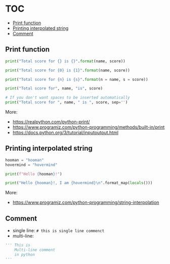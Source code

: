 # TOC
* [Print function](/printing_and_comment.md#print-function)
* [Printing interpolated string](/printing_and_comment.md#printing-interpolated-string)
* [Comment](/printing_and_comment.md#comment)

## Print function
```python
print("Total score for {} is {}".format(name, score))

print("Total score for {0} is {1}".format(name, score))

print("Total score for {n} is {s}".format(n = name, s = score))

print("Total score for", name, "is", score)

# If you don't want spaces to be inserted automatically
print("Total score for ", name, " is ", score, sep='')
```
More:
* https://realpython.com/python-print/
* https://www.programiz.com/python-programming/methods/built-in/print
* https://docs.python.org/3/tutorial/inputoutput.html

## Printing interpolated string
```python
hooman = "hooman"
hovermind = "hovermind"

print(f"Hello {hooman}!")

print("Hello {hooman}!, I am {hovermind}\n".format_map(locals()))
```
More:
* https://www.programiz.com/python-programming/string-interpolation

## Comment
* single line: `# this is single line commenct`
* multi-line:
```python
''' This is 
    Multi-line comment 
    in python
'''
```

